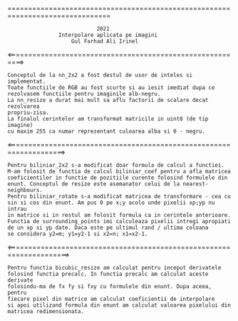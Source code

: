 ===============================================================================

								2021
                    Interpolare aplicata pe imagini
						Gul Farhad Ali Irinel

<=============================<NEAREST-NEIGHBOURS>=============================>

	Conceptul de la nn_2x2 a fost destul de usor de inteles si implementat.
	Toate functiile de RGB au fost scurte si au iesit imediat dupa ce
	rezolvasem functiile pentru imaginile alb-negru.
	La nn_resize a durat mai mult sa aflu factorii de scalare decat rezolvarea
	propriu-zisa.
	La finalul cerintelor am transformat matricile in uint8 (de tip imagine) 
	cu maxim 255 ca numar reprezentant culoarea alba si 0 - negru.
	
<==================================<BILINIAR>==================================>

	Pentru biliniar_2x2 s-a modificat doar formula de calcul a functiei. 
	M-am folosit de functia de calcul biliniar_coef pentru a afla matricea
	coeficientilor in functie de pozitiile curente folosind formulele din
	enunt. Conceptul de resize este asemanator celui de la nearest-neighbours.
	Pentru biliniar_rotate s-a modificat matricea de transformare - cea cu
	sin si cos din enunt. Am pus 0 pe x;y acolo unde pixelii xp;yp nu intrau 	
	in matrice si in restul am folosit formula ca in cerintele anterioare.
	Functia de surrounding_points imi calculeaza pixelii intregi apropiati
	de un xp si yp date. Daca este pe ultimul rand / ultima coloana
	se considera y2=m; y1=y2-1 si x2=n; x1=x2-1.

<===================================<BICUBIC>==================================>

	Pentru functia bicubic_resize am calculat pentru inceput derivatele
	folosind functia precalc. In functia precalc am calculat aceste derivate
	folosindu-ma de fx fy si fxy cu formulele din enunt. Dupa aceea, pentru
	fiecare pixel din matrice am calculat coeficientii de interpolare
	si apoi utilizand formula din enunt am calculat valoarea pixelului din 
	matricea redimensionata.


